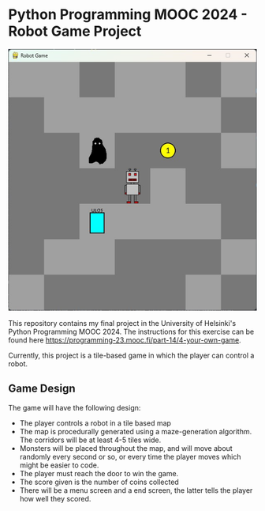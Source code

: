 # Python Programming MOOC 2024 - Robot Game Project

![An image of the game in action](game_example.jpg)

This repository contains my final project in the University of Helsinki's Python Programming MOOC 2024. The instructions
for this exercise can be found here https://programming-23.mooc.fi/part-14/4-your-own-game.

Currently, this project is a tile-based game in which the player can control a robot.

## Game Design

The game will have the following design:

- The player controls a robot in a tile based map
- The map is procedurally generated using a maze-generation algorithm. The corridors will be at least 4-5 tiles wide.
- Monsters will be placed throughout the map, and will move about randomly every second or so, or every time the player 
moves which might be easier to code.
- The player must reach the door to win the game.
- The score given is the number of coins collected
- There will be a menu screen and a end screen, the latter tells the player how well they scored.